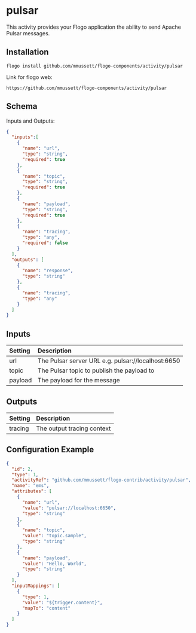 # pulsar
This activity provides your Flogo application the ability to send Apache Pulsar messages.

## Installation

```
flogo install github.com/mmussett/flogo-components/activity/pulsar
```

Link for flogo web:

```
https://github.com/mmussett/flogo-components/activity/pulsar
```


## Schema
Inputs and Outputs:

```json
{
  "inputs":[
    {
      "name": "url",
      "type": "string",
      "required": true
    },
    {
      "name": "topic",
      "type": "string",
      "required": true
    },
    {
      "name": "payload",
      "type": "string",
      "required": true
    },
    {
      "name": "tracing",
      "type": "any",
      "required": false
    }
  ],
  "outputs": [
    {
      "name": "response",
      "type": "string"
    },
    {
      "name": "tracing",
      "type": "any"
    }
  ]
}

```

## Inputs
| Setting     | Description    |
|:------------|:---------------|
| url   | The Pulsar server URL e.g. pulsar://localhost:6650 |
| topic     | The Pulsar topic to publish the payload to |
| payload | The payload for the message  |


## Outputs
| Setting     | Description    |
|:------------|:---------------|
| tracing     | The output tracing context |

## Configuration Example
```json
{
  "id": 2,
  "type": 1,
  "activityRef": "github.com/mmussett/flogo-contrib/activity/pulsar",
  "name": "ems",
  "attributes": [
    {
      "name": "url",
      "value": "pulsar://localhost:6650",
      "type": "string"
    },
    {
      "name": "topic",
      "value": "topic.sample",
      "type": "string"
    },
    {
      "name": "payload",
      "value": "Hello, World",
      "type": "string"
    }
  ],
  "inputMappings": [
    {
      "type": 1,
      "value": "${trigger.content}",
      "mapTo": "content"
    }
  ]
}
```
